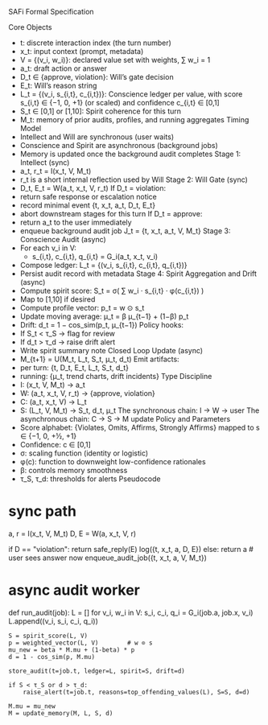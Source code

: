 SAFi Formal Specification

Core Objects
 * t: discrete interaction index (the turn number)
 * x_t: input context (prompt, metadata)
 * V = {(v_i, w_i)}: declared value set with weights, ∑ w_i = 1
 * a_t: draft action or answer
 * D_t ∈ {approve, violation}: Will’s gate decision
 * E_t: Will’s reason string
 * L_t = {(v_i, s_{i,t}, c_{i,t})}: Conscience ledger per value, with score s_{i,t} ∈ {−1, 0, +1} (or scaled) and confidence c_{i,t} ∈ [0,1]
 * S_t ∈ [0,1] or [1,10]: Spirit coherence for this turn
 * M_t: memory of prior audits, profiles, and running aggregates
Timing Model
 * Intellect and Will are synchronous (user waits)
 * Conscience and Spirit are asynchronous (background jobs)
 * Memory is updated once the background audit completes
Stage 1: Intellect (sync)
 * a_t, r_t = I(x_t, V, M_t)
 * r_t is a short internal reflection used by Will
Stage 2: Will Gate (sync)
 * D_t, E_t = W(a_t, x_t, V, r_t)
If D_t = violation:
 * return safe response or escalation notice
 * record minimal event {t, x_t, a_t, D_t, E_t}
 * abort downstream stages for this turn
If D_t = approve:
 * return a_t to the user immediately
 * enqueue background audit job J_t = {t, x_t, a_t, V, M_t}
Stage 3: Conscience Audit (async)
 * For each v_i in V:
   * s_{i,t}, c_{i,t}, q_{i,t} = G_i(a_t, x_t, v_i)
 * Compose ledger: L_t = {(v_i, s_{i,t}, c_{i,t}, q_{i,t})}
 * Persist audit record with metadata
Stage 4: Spirit Aggregation and Drift (async)
 * Compute spirit score: S_t = σ( ∑ w_i · s_{i,t} · φ(c_{i,t}) )
 * Map to [1,10] if desired
 * Compute profile vector: p_t = w ⊙ s_t
 * Update moving average: μ_t = β μ_{t−1} + (1−β) p_t
 * Drift: d_t = 1 − cos_sim(p_t, μ_{t−1})
Policy hooks:
 * If S_t < τ_S → flag for review
 * If d_t > τ_d → raise drift alert
 * Write spirit summary note
Closed Loop Update (async)
 * M_{t+1} = U(M_t, L_t, S_t, μ_t, d_t)
Emit artifacts:
 * per turn: {t, D_t, E_t, L_t, S_t, d_t}
 * running: {μ_t, trend charts, drift incidents}
Type Discipline
 * I: (x_t, V, M_t) → a_t
 * W: (a_t, x_t, V, r_t) → {approve, violation}
 * C: (a_t, x_t, V) → L_t
 * S: (L_t, V, M_t) → S_t, d_t, μ_t
The synchronous chain: I → W → user
The asynchronous chain: C → S → M update
Policy and Parameters
 * Score alphabet: {Violates, Omits, Affirms, Strongly Affirms} mapped to s ∈ {−1, 0, +½, +1}
 * Confidence: c ∈ [0,1]
 * σ: scaling function (identity or logistic)
 * φ(c): function to downweight low-confidence rationales
 * β: controls memory smoothness
 * τ_S, τ_d: thresholds for alerts
Pseudocode
# sync path
a, r = I(x_t, V, M_t)
D, E = W(a, x_t, V, r)

if D == "violation":
    return safe_reply(E)
    log({t, x_t, a, D, E})
else:
    return a  # user sees answer now
    enqueue_audit_job({t, x_t, a, V, M_t})

# async audit worker
def run_audit(job):
    L = []
    for v_i, w_i in V:
        s_i, c_i, q_i = G_i(job.a, job.x, v_i)
        L.append((v_i, s_i, c_i, q_i))

    S = spirit_score(L, V)
    p = weighted_vector(L, V)        # w ⊙ s
    mu_new = beta * M.mu + (1-beta) * p
    d = 1 - cos_sim(p, M.mu)

    store_audit(t=job.t, ledger=L, spirit=S, drift=d)

    if S < τ_S or d > τ_d:
        raise_alert(t=job.t, reasons=top_offending_values(L), S=S, d=d)

    M.mu = mu_new
    M = update_memory(M, L, S, d)


